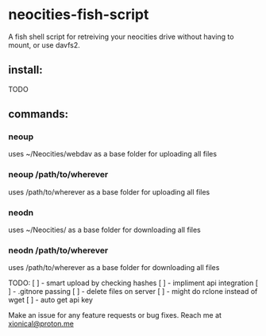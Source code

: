 # neocities-fish-script
A fish shell script for retreiving your neocities drive without having to mount, or use davfs2.

## install:
TODO

## commands:
### neoup
  uses ~/Neocities/webdav as a base folder for uploading all files
### neoup /path/to/wherever
  uses /path/to/wherever as a base folder for uploading all files

### neodn
  uses ~/Neocities/ as a base folder for downloading all files
### neodn /path/to/wherever
  uses /path/to/wherever as a base folder for downloading all files

  TODO:
  [ ] - smart upload by checking hashes
  [ ] - impliment api integration
  [ ] - .gitnore passing
  [ ] - delete files on server
  [ ] - might do rclone instead of wget
  [ ] - auto get api key

  Make an issue for any feature requests or bug fixes. Reach me at xionical@proton.me
